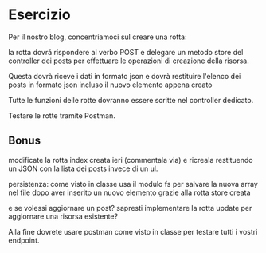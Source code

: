 # Esercizio
Per il nostro blog, concentriamoci sul creare una rotta:

la rotta dovrá rispondere al verbo POST e delegare un metodo store del controller dei posts per effettuare le operazioni di creazione della risorsa.

Questa dovrà riceve i dati in formato json e dovrà restituire l'elenco dei posts in formato json incluso il nuovo elemento appena creato

Tutte le funzioni delle rotte dovranno essere scritte nel controller dedicato.

Testare le rotte tramite Postman.

## Bonus
modificate la rotta index creata ieri (commentala via) e ricreala restituendo un JSON con la lista dei posts invece di un ul.

persistenza: come visto in classe usa il modulo fs per salvare la nuova array nel file dopo aver inserito un nuovo elemento grazie alla rotta store creata

e se volessi aggiornare un post? sapresti implementare la rotta update per aggiornare una risorsa esistente?

Alla fine dovrete usare postman come visto in classe per testare tutti i vostri endpoint.